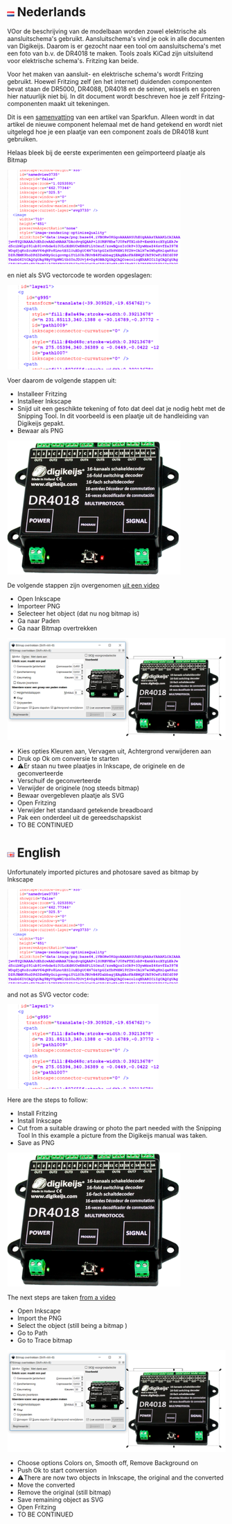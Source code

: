 # ![Nederlandse vlag](../images/nl.gif) Nederlands
VOor de beschrijving van de modelbaan worden zowel elektrische als aansluitschema's gebruikt. Aansluitschema's vind je ook in alle documenten van Digikeijs. Daarom is er gezocht naar een tool om aansluitschema's met een foto van b.v. de DR4018 te maken. Tools zoals KiCad zijn uitsluitend voor elektrische schema's. Fritzing kan beide.

Voor het maken van aansluit- en elektrische schema's wordt Fritzing gebruikt. Hoewel Fritzing zelf (en het internet) duidenden componenten bevat staan de DR5000, DR4088, DR4018 en de seinen, wissels en sporen hier natuurlijk niet bij. In dit document wordt beschreven hoe je zelf Fritzing-componenten maakt uit tekeningen.

Dit is een [samenvatting](https://learn.sparkfun.com/tutorials/make-your-own-fritzing-parts/all) van een artikel van Sparkfun. Alleen wordt in dat artikel de nieuwe component helemaal met de hand getekend en wordt niet uitgelegd hoe je een plaatje van een component zoals de DR4018 kunt gebruiken.

Helaas bleek bij de eerste experimenten een geïmporteerd plaatje als Bitmap

![TraceBitmap](./images/PictureAsSVGbitmap.PNG)

en niet als SVG vectorcode te worden opgeslagen:

![TraceBitmap](./images/PictureAsSVGvectors.PNG)

Voer daarom de volgende stappen uit:

* Installeer Fritzing
* Installeer Inkscape
* Snijd uit een geschikte tekening of foto dat deel dat je nodig hebt met de Snipping Tool. In dit voorbeeld is een plaatje uit de handleiding van Digikeijs gepakt.
* Bewaar als PNG

![TraceBitmap](./images/DR4018tilted.PNG)

De volgende stappen zijn overgenomen [uit een video](https://www.youtube.com/watch?v=KRkx8kjmXZw)
* Open Inkscape
* Importeer PNG
* Selecteer het object (dat nu nog bitmap is)
* Ga naar Paden
* Ga naar Bitmap overtrekken

![TraceBitmap](./images/TraceBitmap.PNG)

* Kies opties Kleuren aan, Vervagen uit, Achtergrond verwijderen aan
* Druk op Ok om conversie te starten
* ⚠️Er staan nu twee plaatjes in Inkscape, de originele en de geconverteerde
* Verschuif de geconverteerde
* Verwijder de originele (nog steeds bitmap)
* Bewaar overgebleven plaatje als SVG
* Open Fritzing
* Verwijder het standaard getekende breadboard
* Pak een onderdeel uit de gereedschapskist
* TO BE CONTINUED


# ![English flag](../images/gb.gif) English

Unfortunately imported pictures and photosare saved as bitmap by Inkscape

![TraceBitmap](./images/PictureAsSVGbitmap.PNG)

and not as SVG vector code:

![TraceBitmap](./images/PictureAsSVGvectors.PNG)


Here are the steps to follow:

* Install Fritzing
* Install Inkscape
* Cut from a suitable drawing or photo the part needed with the Snipping Tool In this example a picture from the Digikeijs manual was taken.
* Save as PNG

![TraceBitmap](./images/DR4018tilted.PNG)

The next steps are taken [from a video](https://www.youtube.com/watch?v=KRkx8kjmXZw)
* Open Inkscape
* Import the PNG
* Select the object (still being a bitmap )
* Go to Path
* Go to Trace bitmap

![TraceBitmap](./images/TraceBitmap.PNG)

* Choose options Colors on, Smooth off, Remove Background on
* Push Ok to start conversion
* ⚠️There are now two objects in Inkscape, the original and the converted
* Move the converted
* Remove the original (still bitmap)
* Save remaining object as SVG
* Open Fritzing
* TO BE CONTINUED
